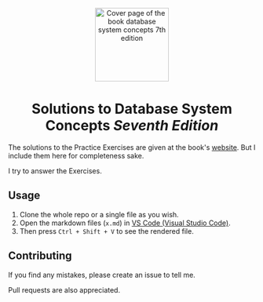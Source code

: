 <!-- ![Cover page of the book database system concepts 7th edition](https://www.db-book.com/images/db7-cover.jpg) -->
<p align="center">
  <img src="https://www.db-book.com/images/db7-cover.jpg" height="150" alt="Cover page of the book database system concepts 7th edition">
</p>

<div align="center">

# Solutions to **Database System Concepts** _Seventh Edition_
 
</div>

The solutions to the Practice Exercises are given at the book's [website](https://www.db-book.com/Practice-Exercises/index-solu.html). But I include them here for completeness sake. 


I try to answer the Exercises.

## Usage

1. Clone the whole repo or a single file as you wish.
2. Open the markdown files (`x.md`) in [VS Code (Visual Studio Code)](https://code.visualstudio.com/). 
3. Then press `Ctrl + Shift + V` to see the rendered file. 

## Contributing

If you find any mistakes, please create an issue to tell me.

Pull requests are also appreciated. 
